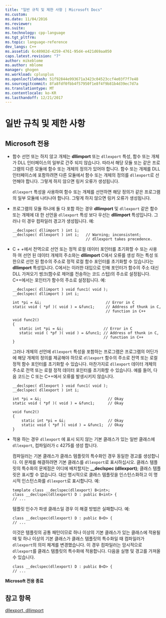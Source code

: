 ```yaml
---
title: "일반 규칙 및 제한 사항 | Microsoft Docs"
ms.custom: 
ms.date: 11/04/2016
ms.reviewer: 
ms.suite: 
ms.technology: cpp-language
ms.tgt_pltfrm: 
ms.topic: language-reference
dev_langs: C++
ms.assetid: 6c48902d-4259-4761-95d4-e421d69aa050
caps.latest.revision: "7"
author: mikeblome
ms.author: mblome
manager: ghogen
ms.workload: cplusplus
ms.openlocfilehash: 51f92844e993671a3423c04523ccf4e03f7f7e48
ms.sourcegitcommit: 8fa8fdf0fbb4f57950f1e8f4f9b81b4d39ec7d7a
ms.translationtype: MT
ms.contentlocale: ko-KR
ms.lasthandoff: 12/21/2017
---
```

# <a name="general-rules-and-limitations"></a>일반 규칙 및 제한 사항
## <a name="microsoft-specific"></a>Microsoft 전용  
  
-   함수 선언 또는 하지 않고 개체는 **dllimport** 또는 `dllexport` 특성, 함수 또는 개체가 DLL 인터페이스의 일부로 간주 되지 않습니다. 따라서 해당 모듈 또는 같은 프로그램의 다른 모듈에 함수 또는 개체의 정의가 있어야 합니다. 함수 또는 개체를 DLL 인터페이스에 포함하려면 다른 모듈에서 함수 또는 개체의 정의를 `dllexport`로 선언해야 합니다. 그렇게 하지 않으면 링커 오류가 생성됩니다.  
  
     `dllexport` 특성을 사용하여 함수 또는 개체를 선언하면 해당 정의가 같은 프로그램의 일부 모듈에 나타나야 합니다. 그렇게 하지 않으면 링커 오류가 생성됩니다.  
  
-   프로그램의 모듈 하나에 둘 다 포함 하는 경우 **dllimport** 및 `dllexport` 같은 함수 또는 개체에 대 한 선언을 `dllexport` 특성 보다 우선는 **dllimport** 특성입니다. 그러나 이 경우 컴파일러 경고가 생성됩니다. 예:  
  
    ```  
    __declspec( dllimport ) int i;  
    __declspec( dllexport ) int i;   // Warning; inconsistent;  
                                     // dllexport takes precedence.  
    ```  
  
-   C + +에서 전역으로 선언 또는 정적 로컬 데이터 포인터를 초기화할 수 또는 사용 하 여 선언 된 데이터 개체의 주소와는 **dllimport** C에서 오류를 생성 하는 특성 또한으로 선언 된 함수의 주소로 정적 로컬 함수 포인터를 초기화할 수 있습니다는 **dllimport** 특성입니다. C에서는 이러한 대입으로 인해 포인터가 함수의 주소 대신 DLL 가져오기 썽크(함수로 제어를 전송하는 코드 스텁)의 주소로 설정됩니다. C++에서는 포인터가 함수의 주소로 설정됩니다. 예:  
  
    ```  
    __declspec( dllimport ) void func1( void );  
    __declspec( dllimport ) int i;  
  
    int *pi = &i;                             // Error in C  
    static void ( *pf )( void ) = &func1;     // Address of thunk in C,  
                                              // function in C++  
  
    void func2()  
    {  
       static int *pi = &i;                  // Error in C  
       static void ( *pf )( void ) = &func1; // Address of thunk in C,  
                                             // function in C++  
    }  
    ```  
  
     그러나 개체의 선언에 `dllexport` 특성을 포함하는 프로그램은 프로그램의 어딘가에 해당 개체의 정의를 제공해야 하므로 `dllexport` 함수의 주소로 전역 또는 로컬 정적 함수 포인터를 초기화할 수 있습니다. 마찬가지로 `dllexport` 데이터 개체의 주소로 전역 또는 로컬 정적 데이터 포인터를 초기화할 수 있습니다. 예를 들어, 다음 코드는 C 또는 C++에서 오류를 발생시키지 않습니다.  
  
    ```  
    __declspec( dllexport ) void func1( void );  
    __declspec( dllexport ) int i;  
  
    int *pi = &i;                              // Okay  
    static void ( *pf )( void ) = &func1;      // Okay  
  
    void func2()  
    {  
        static int *pi = &i;                   // Okay  
        static void ( *pf )( void ) = &func1;  // Okay  
    }  
    ```  
  
-   적용 하는 경우 `dllexport` 에 표시 되지 않는 기본 클래스가 있는 일반 클래스에 `dllexport`, 컴파일러가 c 4275를 생성 합니다.  
  
     컴파일러는 기본 클래스가 클래스 템플릿의 특수화인 경우 동일한 경고를 생성합니다. 이 문제를 해결하려면 기본 클래스를 `dllexport`로 표시하십시오. 클래스 템플릿의 특수화의 문제점은 어디에 배치할지는 **__declspec (dllexport)**; 클래스 템플릿은 표시할 수 없습니다. 대신 명시적으로 클래스 템플릿을 인스턴스화하고 이 명시적 인스턴스화를 `dllexport`로 표시합니다. 예:  
  
    ```  
    template class __declspec(dllexport) B<int>;  
    class __declspec(dllexport) D : public B<int> {  
    // ...  
    ```  
  
     템플릿 인수가 파생 클래스일 경우 이 해결 방법은 실패합니다. 예:  
  
    ```  
    class __declspec(dllexport) D : public B<D> {  
    // ...  
    ```  
  
     이것은 템플릿의 공통 패턴이므로 하나 이상의 기본 클래스가 있는 클래스에 적용될 때 및 하나 이상의 기본 클래스가 클래스 템플릿의 특수화일 때 컴파일러가 `dllexport`의 의미 체계를 변경했습니다. 이 경우 컴파일러는 암시적으로 `dllexport`를 클래스 템플릿의 특수화에 적용합니다. 다음을 실행 및 경고를 가져올 수 있습니다.  
  
    ```  
    class __declspec(dllexport) D : public B<D> {  
    // ...  
    ```  
  
**Microsoft 전용 종료**  
  
## <a name="see-also"></a>참고 항목  
 [dllexport, dllimport](../cpp/dllexport-dllimport.md)